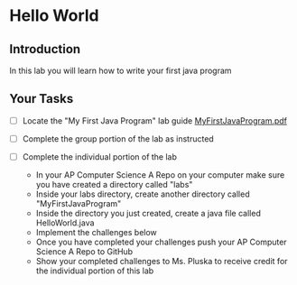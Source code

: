 # Hello World

## Introduction
In this lab you will learn how to write your first java program

## Your Tasks

- [ ] Locate the "My First Java Program" lab guide [MyFirstJavaProgram.pdf](MyFirstJavaProgram.pdf)

- [ ] Complete the group portion of the lab as instructed

- [ ] Complete the individual portion of the lab

	* In your AP Computer Science A Repo on your computer make sure you have created a directory called "labs"
	* Inside your labs directory, create another directory called "MyFirstJavaProgram"
	* Inside the directory you just created, create a java file called HelloWorld.java
	* Implement the challenges below
	* Once you have completed your challenges push your AP Computer Science A Repo to GitHub
	* Show your completed challenges to Ms. Pluska to receive credit for the individual portion of this lab









